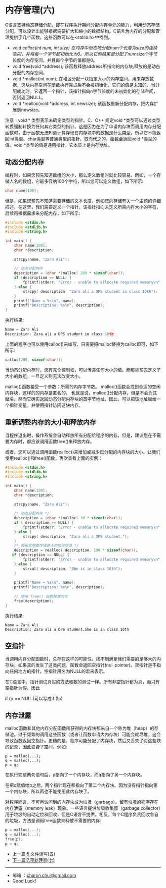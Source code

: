内存管理(六)
===

C语言支持动态存储分配，即在程序执行期间分配内存单元的能力，利用动态存储分配，可以设计出能够根据需要扩大和缩小的数据结构。C语言为内存的分配和管理提供了几个函数。这些函数可以在<stdlib.h>中找到。

- void *calloc(int num, int size)
    在内存中动态地分配num个长度为size的连续空间，并将每一个字节都初始化为0。所以它的结果是分配了num*size个字节长度的内存空间，并且每个字节的值都是0。
- void free(void *address);
    该函数释放address所指向的内存块,释放的是动态分配的内存空间。
- void *malloc(int num);
    在堆区分配一块指定大小的内存空间，用来存放数据。这块内存空间在函数执行完成后不会被初始化，它们的值是未知的。当分配成功时，它返回一个指针，该指针指向n字节长度的未初始化的存储空间，否则返回NULL。
- void *realloc(void *address, int newsize);
    该函数重新分配内存，把内存扩展到newsize。

注意：void * 类型表示未确定类型的指针。C、C++ 规定void *类型可以通过类型转换强制转换为任何其它类型的指针。这是因为在为了申请内存块而调用内存分配函数时，由于函数无法知道计算存储在内存块中的数据是什么类型，所以它不能返回int类型、char类型等普通类型的指针。取而代之的，函数会返回void *类型的值。void *类型的值是通用指针，它本质上是内存地址。


动态分配内存
---

编程时，如果您预先知道数组的大小，那么定义数组时就比较容易。例如，一个存储人名的数组，它最多容纳100个字符，所以您可以定义数组，如下所示:   
```c
char name[100];
```
但是，如果您预先不知道需要存储的文本长度，例如您向存储有关一个主题的详细描述。在这里，我们需要定义一个指针，该指针指向未定义所需内存大小的字符，后续再根据需求来分配内存，如下所示:   
```c
#include <stdio.h>
#include <stdlib.h>
#include <string.h>
 
int main() {
    char name[100];
    char *description;
 
    strcpy(name, "Zara Ali");
 
    // 动态分配内存
    description = (char *)malloc( 200 * sizeof(char));
    if (description == NULL) {
        fprintf(stderr, "Error - unable to allocate required memory\n");
    } else {
        strcpy( description, "Zara ali a DPS student in class 10th");
    }
    printf("Name = %s\n", name);
    printf("Description: %s\n", description);
}
```
执行结果:   
```c
Name = Zara Ali
Description: Zara ali a DPS student in class 10th
```

上面的程序也可以使用calloc()来编写，只需要把malloc替换为calloc即可，如下所示:   
```c
calloc(200, sizeof(char));
```

当动态分配内存时，您有完全控制权，可以传递任何大小的值。而那些预先定义了大小的数组，一旦定义则无法改变大小。


malloc()函数接受一个参数：所需的内存字节数。 malloc()函数会找到合适的空闲内存块，这样的的内存是匿名的。
也就是说，malloc()分配内存，但是不会为其赋名。然而它确实返回动态分配内存块的首字节地址。因此，可以把该地址赋给一个指针变量，并使用指针访问这块内存。


重新调整内存的大小和释放内存
---

当程序退出时，操作系统会自动释放所有分配给程序的内存，但是，建议您在不需要内存时，都应该调用函数free()来释放内存。

或者，您可以通过调用函数realloc()来增加或减少已分配的内存块的大小。让我们使用realloc()和free()函数，再次查看上面的实例：

```c
#include <stdio.h>
#include <stdlib.h>
#include <string.h>
 
int main() {
    char name[100];
    char *description;
 
    strcpy(name, "Zara Ali");
 
    /* 动态分配内存 */
    description = (char *)malloc( 30 * sizeof(char));
    if ( description == NULL) {
        fprintf(stderr, "Error - unable to allocate required memory\n");
    } else {
        strcpy( description, "Zara ali a DPS student.");
    }
    /* 假设您想要存储更大的描述信息 */
    description = realloc( description, 100 * sizeof(char));
   if (description == NULL) {
        fprintf(stderr, "Error - unable to allocate required memory\n");
    } else {
        strcat( description, "She is in class 10th");
    }
   
    printf("Name = %s\n", name);
    printf("Description: %s\n", description);
 
    // 使用 free() 函数释放内存
    free(description);
}
```

执行结果:   
```
Name = Zara Ali
Description: Zara ali a DPS student.She is in class 10th
```



## 空指针

当调用内存分配函数时，总存在这样的可能性。找不到满足我们需要的足够大的内存块，如果真的发生了这类问题，函数会返回空指针(null pointer)。空指针是不指向任何地方的指针。空指针用名为NULL的宏来表示。

在C语言中，指针测试真假的方法和数的测试一样。所有非空指针都为真，而只有空指针为假。因此

if (p == NULL)可以写成if (!p)



## 内存泄露

malloc函数和其他内存分配函数所获得的内存块都来自一个称为堆（heap）的存储池。过于频繁的调用这些函数（或者让函数申请大内存块）可能会耗尽堆，这会导致函数返回空指针。更糟的是，程序可能分配了内存块，然后又丢失了对这些块的记录，因此浪费了空间。例如: 

```;
p = malloc(...);
q = malloc(...);
p = q;
```

在执行完前两句语句后，p指向了一个内存块，而q指向了另一个内存块。

在把q赋值给p之后，两个指针现在都指向了第二个内存块。因为没有指针指向第一个内存块，所以再也不能使用此内存块了。

对程序而言，不可再访问到的内存块成为垃圾（garbage）。留有垃圾的程序存在内存泄露（memory leak）现象。一些语言提供垃圾收集器（garbage collector）用于垃圾的自动定位和回收，但是C语言不提供。相反，每个C程序负责回收各自的垃圾，方法是调用free函数来释放不需要的内存:  

```c
p = malloc(...);
q = malloc(...);
free(p);
p = q;
```
































- [上一篇:5.文件读写(五)](https://github.com/CharonChui/CStudyNote/blob/main/C%E8%AF%AD%E8%A8%80%E5%85%A5%E9%97%A8/5.%E6%96%87%E4%BB%B6%E8%AF%BB%E5%86%99(%E4%BA%94).md)           
- [下一篇:7.预处理器(七)](https://github.com/CharonChui/CStudyNote/blob/main/C%E8%AF%AD%E8%A8%80%E5%85%A5%E9%97%A8/7.%E9%A2%84%E5%A4%84%E7%90%86%E5%99%A8(%E4%B8%83).md)


---

- 邮箱 ：charon.chui@gmail.com  
- Good Luck! 
